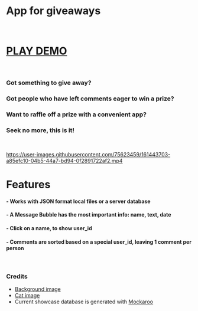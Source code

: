 # App for giveaways

<br />

# [PLAY DEMO](https://aleksns.github.io/comments-picker/)

<br />

### Got something to give away? 
### Got people who have left comments eager to win a prize? 
### Want to raffle off a prize with a convenient app? 
### Seek no more, this is it!

<br />

https://user-images.githubusercontent.com/75623459/161443703-a85efc10-04b5-44a7-bd94-0f2891722af2.mp4

# Features

#### - Works with JSON format local files or a server database
#### - A Message Bubble has the most important info: name, text, date
#### - Click on a name, to show user_id
#### - Comments are sorted based on a special user_id, leaving 1 comment per person

<br />

### Credits
- [Background image](https://telegram.org/)
- [Cat image](https://github.com/aleksns)
- Current showcase database is generated with [Mockaroo](https://www.mockaroo.com/)
